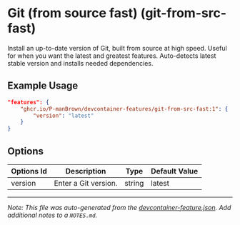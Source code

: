 
# Git (from source fast) (git-from-src-fast)

Install an up-to-date version of Git, built from source at high speed. Useful for when you want the latest and greatest features. Auto-detects latest stable version and installs needed dependencies.

## Example Usage

```json
"features": {
    "ghcr.io/P-manBrown/devcontainer-features/git-from-src-fast:1": {
        "version": "latest"
    }
}
```

## Options

| Options Id | Description          | Type   | Default Value |
| ---------- | -------------------- | ------ | ------------- |
| version    | Enter a Git version. | string | latest        |

---

_Note: This file was auto-generated from the [devcontainer-feature.json](https://github.com/P-manBrown/devcontainer-features/blob/main/src/git-from-src-fast/devcontainer-feature.json).  Add additional notes to a `NOTES.md`._
